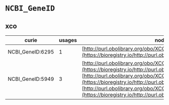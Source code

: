 # `NCBI_GeneID`

## xco

| curie            |   usages | nodes                                                                                                                                                                                                                                                                                                                                             |
|------------------|----------|---------------------------------------------------------------------------------------------------------------------------------------------------------------------------------------------------------------------------------------------------------------------------------------------------------------------------------------------------|
| NCBI_GeneID:6295 |        1 | [http://purl.obolibrary.org/obo/XCO:0000286](https://bioregistry.io/http://purl.obolibrary.org/obo/XCO:0000286)                                                                                                                                                                                                                                   |
| NCBI_GeneID:5949 |        3 | [http://purl.obolibrary.org/obo/XCO:0000287](https://bioregistry.io/http://purl.obolibrary.org/obo/XCO:0000287), [http://purl.obolibrary.org/obo/XCO:0000288](https://bioregistry.io/http://purl.obolibrary.org/obo/XCO:0000288), [http://purl.obolibrary.org/obo/XCO:0000289](https://bioregistry.io/http://purl.obolibrary.org/obo/XCO:0000289) |
